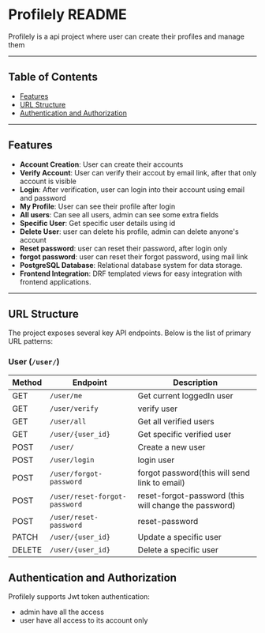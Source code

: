 # Profilely README

Profilely is a api project where user can create their profiles and manage them

---

## Table of Contents

- [Features](#features)
- [URL Structure](#url-structure)
- [Authentication and Authorization](#authentication-and-authorization)



---

## Features

- **Account Creation**: User can create their accounts
- **Verify Account**: User can verify their accout by email link, after that only account is visible
- **Login**: After verification, user can login into their account using email and password
- **My Profile**: User can see their profile after login
- **All users**: Can see all users, admin can see some extra fields
- **Specific User**: Get specific user details using id
- **Delete User**: user can delete his profile, admin can delete anyone's account
- **Reset password**: user can reset their password, after login only
- **forgot password**: user can reset their forgot password, using mail link
- **PostgreSQL Database**: Relational database system for data storage.
- **Frontend Integration**: DRF templated views for easy integration with frontend applications.

---

## URL Structure

The project exposes several key API endpoints. Below is the list of primary URL patterns:

### User  (`/user/`)
| Method | Endpoint | Description |
|--------|----------|-------------|
|GET |	`/user/me` |	Get current loggedIn user
|GET |	`/user/verify` |	verify user
|GET |	`/user/all` |	Get all verified users
|GET |	`/user/{user_id}` |	Get specific verified user
|POST |	`/user/` |	Create a new user
|POST |	`/user/login` |	login user
|POST |	`/user/forgot-password` |	forgot password(this will send link to email)
|POST |	`/user/reset-forgot-password` |	reset-forgot-password (this will change the password)
|POST |	`/user/reset-password` |	reset-password
|PATCH |`/user/{user_id}` |	Update a specific user
|DELETE |   `/user/{user_id}`	| Delete a specific user

## Authentication and Authorization

Profilely supports Jwt token authentication:

- admin have all the access
- user have all access to its account only